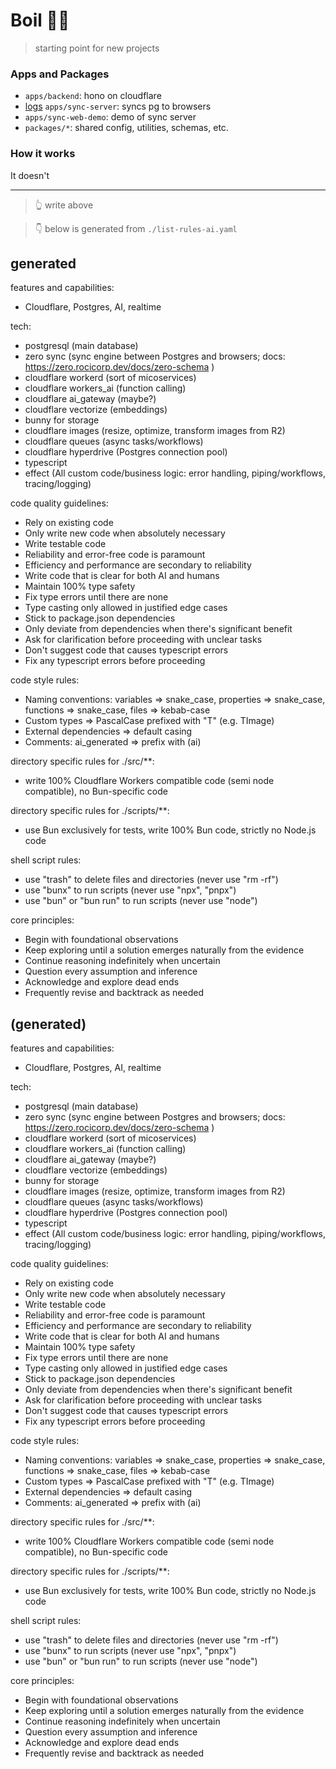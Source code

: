 # Boil 👨‍🍳

> starting point for new projects

### Apps and Packages

- `apps/backend`: hono on cloudflare
-  [logs](https://fly-metrics.net/d/fly-logs/fly-logs?from=now-1h&to=now&var-source=prometheus_on_fly&var-app=v1-zero-cache-canary&var-region=All&var-host=All&orgId=37268&refresh=auto) `apps/sync-server`: syncs pg to browsers
- `apps/sync-web-demo`: demo of sync server
- `packages/*`: shared config, utilities, schemas, etc.

### How it works

It doesn't

---
> 👆 write above

> 👇 below is generated from `./list-rules-ai.yaml`

## generated

features and capabilities:
  - Cloudflare, Postgres, AI, realtime

tech:
  - postgresql (main database)
  - zero sync (sync engine between Postgres and browsers; docs: https://zero.rocicorp.dev/docs/zero-schema )
  - cloudflare workerd (sort of micoservices)
  - cloudflare workers_ai (function calling)
  - cloudflare ai_gateway (maybe?)
  - cloudflare vectorize (embeddings)
  - bunny for storage
  - cloudflare images (resize, optimize, transform images from R2)
  - cloudflare queues (async tasks/workflows)
  - cloudflare hyperdrive (Postgres connection pool)
  - typescript
  - effect (All custom code/business logic: error handling, piping/workflows, tracing/logging)

code quality guidelines:
  - Rely on existing code
  - Only write new code when absolutely necessary
  - Write testable code
  - Reliability and error-free code is paramount
  - Efficiency and performance are secondary to reliability
  - Write code that is clear for both AI and humans
  - Maintain 100% type safety
  - Fix type errors until there are none
  - Type casting only allowed in justified edge cases
  - Stick to package.json dependencies
  - Only deviate from dependencies when there's significant benefit
  - Ask for clarification before proceeding with unclear tasks
  - Don't suggest code that causes typescript errors
  - Fix any typescript errors before proceeding

code style rules:
  - Naming conventions: variables => snake_case, properties => snake_case, functions => snake_case, files => kebab-case
  - Custom types => PascalCase prefixed with "T" (e.g. TImage)
  - External dependencies => default casing
  - Comments: ai_generated => prefix with (ai)

directory specific rules for ./src/**:
  - write 100% Cloudflare Workers compatible code (semi node compatible), no Bun-specific code

directory specific rules for ./scripts/**:
  - use Bun exclusively for tests, write 100% Bun code, strictly no Node.js code

shell script rules:
  - use "trash" to delete files and directories (never use "rm -rf")
  - use "bunx" to run scripts (never use "npx", "pnpx")
  - use "bun" or "bun run" to run scripts (never use "node")

core principles:
  - Begin with foundational observations
  - Keep exploring until a solution emerges naturally from the evidence
  - Continue reasoning indefinitely when uncertain
  - Question every assumption and inference
  - Acknowledge and explore dead ends
  - Frequently revise and backtrack as needed
## (generated)


features and capabilities:
  - Cloudflare, Postgres, AI, realtime

tech:
  - postgresql (main database)
  - zero sync (sync engine between Postgres and browsers; docs: https://zero.rocicorp.dev/docs/zero-schema )
  - cloudflare workerd (sort of micoservices)
  - cloudflare workers_ai (function calling)
  - cloudflare ai_gateway (maybe?)
  - cloudflare vectorize (embeddings)
  - bunny for storage
  - cloudflare images (resize, optimize, transform images from R2)
  - cloudflare queues (async tasks/workflows)
  - cloudflare hyperdrive (Postgres connection pool)
  - typescript
  - effect (All custom code/business logic: error handling, piping/workflows, tracing/logging)

code quality guidelines:
  - Rely on existing code
  - Only write new code when absolutely necessary
  - Write testable code
  - Reliability and error-free code is paramount
  - Efficiency and performance are secondary to reliability
  - Write code that is clear for both AI and humans
  - Maintain 100% type safety
  - Fix type errors until there are none
  - Type casting only allowed in justified edge cases
  - Stick to package.json dependencies
  - Only deviate from dependencies when there's significant benefit
  - Ask for clarification before proceeding with unclear tasks
  - Don't suggest code that causes typescript errors
  - Fix any typescript errors before proceeding

code style rules:
  - Naming conventions: variables => snake_case, properties => snake_case, functions => snake_case, files => kebab-case
  - Custom types => PascalCase prefixed with "T" (e.g. TImage)
  - External dependencies => default casing
  - Comments: ai_generated => prefix with (ai)

directory specific rules for ./src/**:
  - write 100% Cloudflare Workers compatible code (semi node compatible), no Bun-specific code

directory specific rules for ./scripts/**:
  - use Bun exclusively for tests, write 100% Bun code, strictly no Node.js code

shell script rules:
  - use "trash" to delete files and directories (never use "rm -rf")
  - use "bunx" to run scripts (never use "npx", "pnpx")
  - use "bun" or "bun run" to run scripts (never use "node")

core principles:
  - Begin with foundational observations
  - Keep exploring until a solution emerges naturally from the evidence
  - Continue reasoning indefinitely when uncertain
  - Question every assumption and inference
  - Acknowledge and explore dead ends
  - Frequently revise and backtrack as needed
